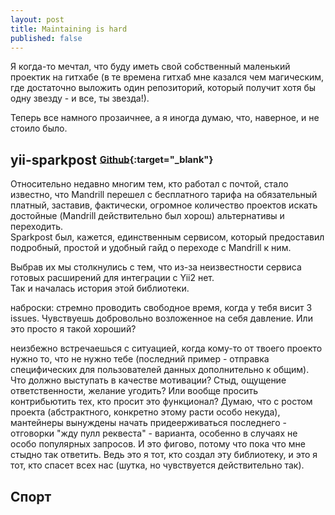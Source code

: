 ```yaml
---
layout: post
title: Maintaining is hard
published: false
---
```


Я когда-то мечтал, что буду иметь свой собственный маленький проектик на гитхабе (в те времена гитхаб мне казался чем магическим, где достаточно выложить один репозиторий, который получит хотя бы одну звезду - и все, ты звезда!).

Теперь все намного прозаичнее, а я иногда думаю, что, наверное, и не стоило было.

<!-- more -->

## yii-sparkpost <sup><sub>[Github](https://github.com/djagya/yii2-sparkpost){:target="_blank"}</sub></sup>
Относительно недавно многим тем, кто работал с почтой, стало известно, что Mandrill перешел с бесплатного тарифа на обязательный платный, заставив, фактически, огромное количество проектов искать достойные (Mandrill действительно был хорош) альтернативы и переходить.  
Sparkpost был, кажется, единственным сервисом, который предоставил подробный, простой и удобный гайд о переходе с Mandrill к ним.

Выбрав их мы столкнулись с тем, что из-за неизвестности сервиса готовых расширений для интеграции с Yii2 нет.  
Так и началась история этой библиотеки.

наброски:
стремно проводить свободное время, когда у тебя висит 3 issues. Чувствуешь добровольно возложенное на себя давление. Или это просто я такой хороший?

неизбежно встречаешься с ситуацией, когда кому-то от твоего проекто нужно то, что не нужно тебе (последний пример - отправка специфических для пользователей данных дополнительно к общим). Что должно выступать в качестве мотивации? Стыд, ощущение ответственности, желание угодить? Или вообще просить контрибьютить тех, кто просит это функционал?
Думаю, что с ростом проекта (абстрактного, конкретно этому расти особо некуда), мантейнеры вынуждены начать придеерживаться последнего - отговорки "жду пулл реквеста" - варианта, особенно в случаях не особо популярных запросов. И это фигово, потому что пока что мне стыдно так ответить. Ведь это я тот, кто создал эту библиотеку, и это я тот, кто спасет всех нас (шутка, но чувствуется действительно так).


## Спорт
